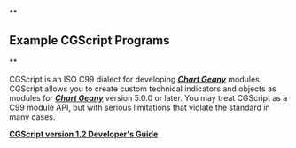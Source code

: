 **

Example CGScript Programs
-------------------------

**


CGScript is an ISO C99 dialect for developing [***Chart Geany***](https://chart-geany.sourceforge.io) modules. CGScript allows you to create custom technical indicators and objects as modules for [***Chart Geany***](https://chart-geany.sourceforge.io) version 5.0.0 or later. You may treat CGScript as a C99 module API, but with serious limitations that violate the standard in many cases.

[**CGScript version 1.2 Developer's Guide**](https://chart-geany.sourceforge.io/cgscript_manual_1.2.html)

